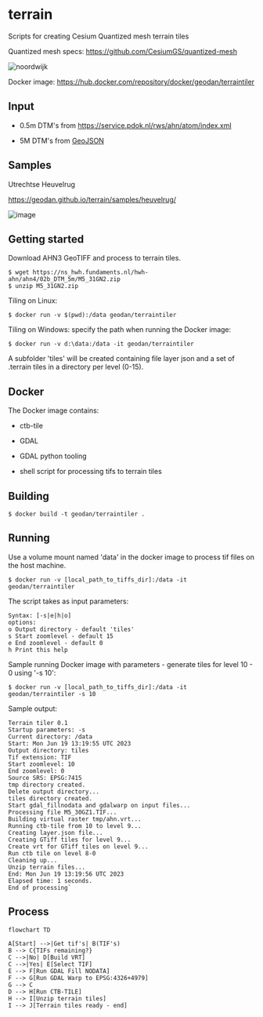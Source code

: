 # terrain

Scripts for creating Cesium Quantized mesh terrain tiles

Quantized mesh specs: https://github.com/CesiumGS/quantized-mesh

![noordwijk](https://github.com/Geodan/terrain/assets/538812/1d52b104-fa64-41be-b524-8b0a669ac842)

Docker image: https://hub.docker.com/repository/docker/geodan/terraintiler

## Input

- 0.5m DTM's from https://service.pdok.nl/rws/ahn/atom/index.xml

- 5M DTM's from [GeoJSON](https://services.arcgis.com/nSZVuSZjHpEZZbRo/arcgis/rest/services/Kaartbladen_AHN3/FeatureServer/0/query?where=1%3D1&objectIds=&time=&geometry=&geometryType=esriGeometryEnvelope&inSR=&spatialRel=esriSpatialRelIntersects&resultType=none&distance=0.0&units=esriSRUnit_Meter&relationParam=&returnGeodetic=false&outFields=*&returnGeometry=true&returnCentroid=false&featureEncoding=esriDefault&multipatchOption=xyFootprint&maxAllowableOffset=&geometryPrecision=&outSR=&defaultSR=&datumTransformation=&applyVCSProjection=false&returnIdsOnly=false&returnUniqueIdsOnly=false&returnCountOnly=false&returnExtentOnly=false&returnQueryGeometry=false&returnDistinctValues=false&cacheHint=false&orderByFields=&groupByFieldsForStatistics=&outStatistics=&having=&resultOffset=&resultRecordCount=&returnZ=false&returnM=false&returnExceededLimitFeatures=true&quantizationParameters=&sqlFormat=none&f=pgeojson&token=)

## Samples

Utrechtse Heuvelrug

https://geodan.github.io/terrain/samples/heuvelrug/

![image](https://github.com/Geodan/terrain/assets/538812/ecbe4c78-1fcc-424a-a564-ca001a202d48)

## Getting started

Download AHN3 GeoTIFF and process to terrain tiles. 

```
$ wget https://ns_hwh.fundaments.nl/hwh-ahn/ahn4/02b_DTM_5m/M5_31GN2.zip
$ unzip M5_31GN2.zip
```

Tiling on Linux:

```
$ docker run -v $(pwd):/data geodan/terraintiler
```

Tiling on Windows: specify the path when running the Docker image:

```
$ docker run -v d:\data:/data -it geodan/terraintiler
```

A subfolder 'tiles' will be created containing  file layer json and a set of .terrain tiles in a directory per level (0-15).

## Docker

The Docker image contains:

- ctb-tile

- GDAL

- GDAL python tooling

- shell script for processing tifs to terrain tiles

## Building

```
$ docker build -t geodan/terraintiler .
```

## Running

Use a volume mount named 'data' in the docker image to process tif files on the host machine.

```
$ docker run -v [local_path_to_tiffs_dir]:/data -it geodan/terraintiler
```

The script takes as input parameters:

```
Syntax: [-s|e|h|o]
options:
o Output directory - default 'tiles'
s Start zoomlevel - default 15
e End zoomlevel - default 0
h Print this help
```

Sample running Docker image with parameters - generate tiles for level 10 - 0 using '-s 10':

```
$ docker run -v [local_path_to_tiffs_dir]:/data -it geodan/terraintiler -s 10
```

Sample output:

```
Terrain tiler 0.1
Startup parameters: -s
Current directory: /data
Start: Mon Jun 19 13:19:55 UTC 2023
Output directory: tiles
Tif extension: TIF
Start zoomlevel: 10
End zoomlevel: 0
Source SRS: EPSG:7415
tmp directory created.
Delete output directory...
tiles directory created.
Start gdal_fillnodata and gdalwarp on input files...
Processing file M5_30GZ1.TIF...
Building virtual raster tmp/ahn.vrt...
Running ctb-tile from 10 to level 9...
Creating layer.json file...
Creating GTiff tiles for level 9...
Create vrt for GTiff tiles on level 9...
Run ctb tile on level 8-0
Cleaning up...
Unzip terrain files...
End: Mon Jun 19 13:19:56 UTC 2023
Elapsed time: 1 seconds.
End of processing`
```

## Process

```mermaid
flowchart TD

A[Start] -->|Get tif's| B(TIF's) 
B --> C{TIFs remaining?}
C -->|No| D[Build VRT]
C -->|Yes| E[Select TIF]
E --> F[Run GDAL Fill NODATA]
F --> G[Run GDAL Warp to EPSG:4326+4979]
G --> C
D --> H[Run CTB-TILE]
H --> I[Unzip terrain tiles]
I --> J[Terrain tiles ready - end]
```
